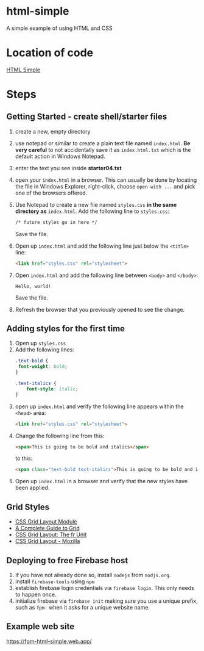 # html-simple
A simple example of using HTML and CSS
# Location of code
[HTML Simple](https://github.com/fmorriso/html-simple)
# Steps
## Getting Started - create shell/starter files
1.  create a new, empty directory
1.  use notepad or similar to create a plain text file named ```index.html```. **Be very careful** to not accidentally save it as ```index.html.txt``` which is the default action in Windows Notepad. 
1.  enter the text you see inside __**starter04.txt**__
1. open your ```index.html``` in a browser.  This can usually be done by locating the file in Windows Explorer, right-click, choose ```open with ...``` and pick one of the browsers offered.
1. Use Notepad to create a new file named ```styles.css``` __in the same directory as__ ```index.html```.  Add the following line to ```styles.css```:
   ```HTML
   /* future styles go in here */
   ```
   Save the file.
1. Open up ```index.html``` and add the following line just below the ```<title>``` line:
   ```HTML
   <link href="styles.css" rel="stylesheet">
   ```
1. Open ```index.html``` and add the following line between ```<body>``` and ```</body>```:
   
   ```
   Hello, world!
   ```
   Save the file.
1. Refresh the browser that you previously opened to see the change.

## Adding styles for the first time
1. Open up `styles.css`
1. Add the following lines:
   ```css
   .text-bold {
    font-weight: bold;
   }

   .text-italics {
       font-style: italic;
   }
   ```
1. open up `index.html` and verify the following line appears within the `<head>` area:
   ```html
   <link href="styles.css" rel="stylesheet">
   ```
1. Change the following line from this:
   ```html
   <span>This is going to be bold and italics</span>
   ```
   to this:
   ```html
   <span class="text-bold text-italics">This is going to be bold and italics</span>
   ```
1. Open up `index.html` in a browser and verify that the new styles have been applied.

## Grid Styles

* [CSS Grid Layout Module](https://www.w3schools.com/css/css_grid.asp)
* [A Complete Guide to Grid](https://css-tricks.com/snippets/css/complete-guide-grid/)
* [CSS Grid Layout: The fr Unit](https://www.digitalocean.com/community/tutorials/css-css-grid-layout-fr-unit)
* [CSS Grid Layout - Mozilla](https://developer.mozilla.org/en-US/docs/Web/CSS/CSS_Grid_Layout)

## Deploying to free Firebase host

1. if you have not already done so, install `nodejs` from `nodjs.org`.
1. install ```firebase-tools``` using ```npm``` 
1. establish firebase login credentials via ```firebase login```.  This only needs to happen once.
1. initialize firebase via ```firebase init``` making sure you use a unique prefix, such as ```fpm-``` when it asks for a unique website name.

## Example web site
https://fpm-html-simple.web.app/
